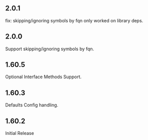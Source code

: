 ## 2.0.1

fix: skipping/ignoring symbols by fqn only worked on library deps.

## 2.0.0

Support skipping/ignoring symbols by fqn.

## 1.60.5

Optional Interface Methods Support.

## 1.60.3

Defaults Config handling.

## 1.60.2

Initial Release
